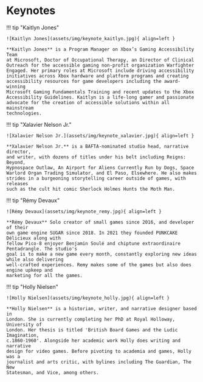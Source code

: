 # Keynotes

<!--
!!! tip "Gabi Michel"

    ![Gabi Michel](assets/img/keynote_gabi.jpg){ align=left }

    **Gabi Michel** is the Director of Accessible Accessories and a hardware
    development program manager in Microsoft Devices. She has spent the last 9
    years leading the development of a wide variety of devices from Xbox
    Controllers to a Surface laptop. Her most prominent products are the Xbox
    Adaptive Controller and the new Microsoft Adaptive Accessories. Gabi has
    become a strong advocate for bringing accessibility to mainstream consumer
    electronics and embracing inclusive design in all things. Gabi is also an
    avid gamer and has been gaming since she was very young.
-->

!!! tip "Kaitlyn Jones"

    ![Kaitlyn Jones](assets/img/keynote_kaitlyn.jpg){ align=left }

    **Kaitlyn Jones** is a Program Manager on Xbox’s Gaming Accessibility Team
    at Microsoft, Doctor of Occupational Therapy, an Director of Clinical
    Outreach for the accessible gaming non-profit organization Warfighter
    Engaged. Her primary roles at Microsoft include driving accessibility
    initiatives across Xbox hardware and platform programs and creating
    accessibility resources for game developers including the award-winning
    Microsoft Gaming Fundamentals Training and recent updates to the Xbox
    Accessibility Guidelines. Kaitlyn is a life-long gamer and passionate
    advocate for the creation of accessible solutions within all mainstream
    technologies.

!!! tip "Xalavier Nelson Jr."

    ![Xalavier Nelson Jr.](assets/img/keynote_xalavier.jpg){ align=left }

    **Xalavier Nelson Jr.** is a BAFTA-nominated studio head, narrative director,
    and writer, with dozens of titles under his belt including Reigns: Beyond,
    Hypnospace Outlaw, An Airport for Aliens Currently Run by Dogs, Space
    Warlord Organ Trading Simulator, and El Paso, Elsewhere. He also makes
    strides in a burgeoning storytelling career outside of games, with releases
    such as the cult hit comic Sherlock Holmes Hunts the Moth Man.

<!--
!!! tip "Meghna Jayanth"

    ![Meghna Jayanth](assets/img/keynote_meghna.jpg){ align=left }

    **Meghna Jayanth** is an award-winning narrative designer, writer and speaker.
    Her work is focused on subverting the capitalist-colonialist fantasies,
    pleasures and designs that dominate the imaginaries of video games. Her work
    includes anti-colonial adventure 80 Days, Sable, Horizon: Zero Dawn, This
    War of Mine and Sunless Sea. Her latest announced title is Thirsty Suitors,
    a fantastical game of battling your exes, disappointing your parents and
    finding yourself, with Outerloop Games.
-->

!!! tip "Rémy Devaux"

    ![Rémy Devaux](assets/img/keynote_remy.jpg){ align=left }

    **Rémy Devaux** Solo creator of small games since 2016, and developer of their 
	own game engine SUGAR since 2018. In 2021 they founded PUNKCAKE Délicieux along with 
	fellow Pico-8 enjoyer Benjamin Soulé and chiptune extraordinaire Pentadrangle. The studio's 
	goal is to make a new game every month, constantly exploring new ideas while also delivering 
	well-crafted experiences. Remy makes some of the games but also does engine upkeep and 
	marketing for all the games.


!!! tip "Holly Nielsen"

    ![Holly Nielsen](assets/img/keynote_holly.jpg){ align=left }

    **Holly Nielsen** is a historian, writer, and narrative designer based in
    London. She is currently completing her PhD at Royal Holloway, University of
    London. Her thesis is titled 'British Board Games and the Ludic Imagination,
    c.1860-1960'. Alongside her academic work Holly does writing and narrative
    design for video games. Before pivoting to academia and games, Holly was a
    journalist and arts critic, with bylines including The Guardian, The New
    Statesman, and Vice, among others.
